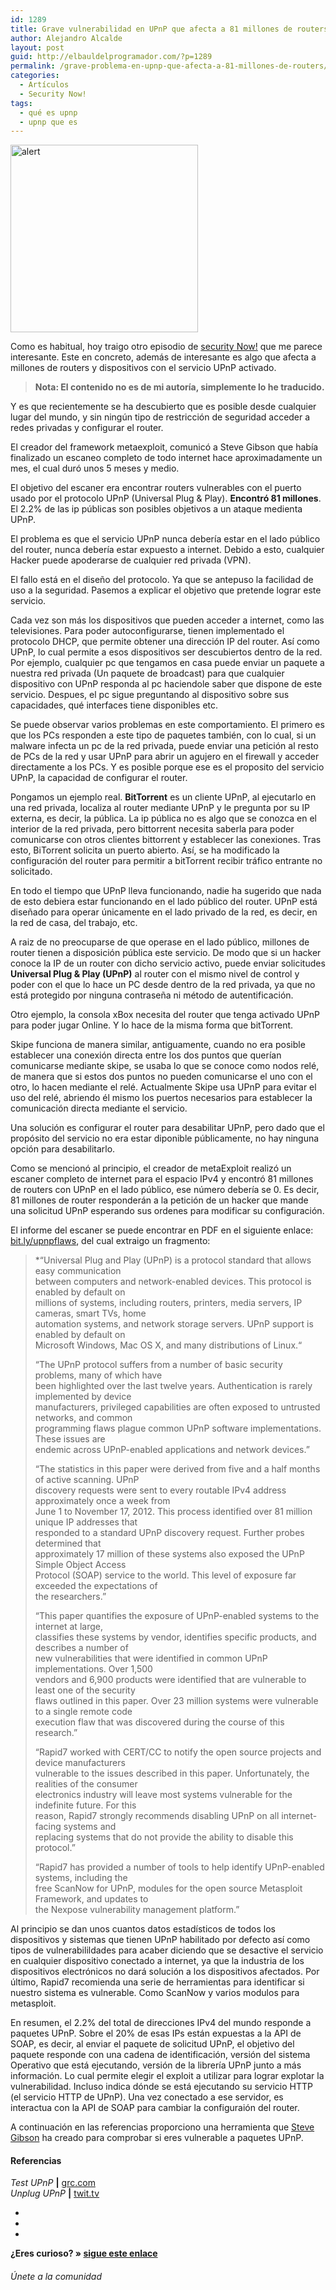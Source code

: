 ```yaml
---
id: 1289
title: Grave vulnerabilidad en UPnP que afecta a 81 millones de routers
author: Alejandro Alcalde
layout: post
guid: http://elbauldelprogramador.com/?p=1289
permalink: /grave-problema-en-upnp-que-afecta-a-81-millones-de-routers/
categories:
  - Artículos
  - Security Now!
tags:
  - qué es upnp
  - upnp que es
---
```

<img src="http://elbauldelprogramador.com/content/uploads/2013/02/alert-300x300.jpeg" alt="alert" width="300" height="300" class="alignleft size-medium wp-image-1290" />

Como es habitual, hoy traigo otro episodio de [security Now!][1] que me parece interesante. Este en concreto, además de interesante es algo que afecta a millones de routers y dispositivos con el servicio UPnP activado.

> **Nota: El contenido no es de mi autoría, simplemente lo he traducido.**

Y es que recientemente se ha descubierto que es posible desde cualquier lugar del mundo, y sin ningún tipo de restricción de seguridad acceder a redes privadas y configurar el router.

El creador del framework metaexploit, comunicó a Steve Gibson que había finalizado un escaneo completo de todo internet hace aproximadamente un mes, el cual duró unos 5 meses y medio. 

El objetivo del escaner era encontrar routers vulnerables con el puerto usado por el protocolo UPnP (Universal Plug & Play). **Encontró 81 millones**. El 2.2% de las ip públicas son posibles objetivos a un ataque medienta UPnP.

El problema es que el servicio UPnP nunca debería estar en el lado público del router, nunca debería estar expuesto a internet. Debido a esto, cualquier Hacker puede apoderarse de cualquier red privada (VPN).

El fallo está en el diseño del protocolo. Ya que se antepuso la facilidad de uso a la seguridad. Pasemos a explicar el objetivo que pretende lograr este servicio.  
  
<!--more-->

  
Cada vez son más los dispositivos que pueden acceder a internet, como las televisiones. Para poder autoconfigurarse, tienen implementado el protocolo DHCP, que permite obtener una dirección IP del router. Así como UPnP, lo cual permite a esos dispositivos ser descubiertos dentro de la red. Por ejemplo, cualquier pc que tengamos en casa puede enviar un paquete a nuestra red privada (Un paquete de broadcast) para que cualquier dispositivo con UPnP responda al pc haciendole saber que dispone de este servicio. Despues, el pc sigue preguntando al dispositivo sobre sus capacidades, qué interfaces tiene disponibles etc. 

Se puede observar varios problemas en este comportamiento. El primero es que los PCs responden a este tipo de paquetes también, con lo cual, si un malware infecta un pc de la red privada, puede enviar una petición al resto de PCs de la red y usar UPnP para abrir un agujero en el firewall y acceder directamente a los PCs. Y es posible porque ese es el proposito del servicio UPnP, la capacidad de configurar el router.

Pongamos un ejemplo real. **BitTorrent** es un cliente UPnP, al ejecutarlo en una red privada, localiza al router mediante UPnP y le pregunta por su IP externa, es decir, la pública. La ip pública no es algo que se conozca en el interior de la red privada, pero bittorrent necesita saberla para poder comunicarse con otros clientes bittorrent y establecer las conexiones. Tras esto, BiTorrent solicita un puerto abierto. Así, se ha modificado la configuración del router para permitir a bitTorrent recibir tráfico entrante no solicitado.

En todo el tiempo que UPnP lleva funcionando, nadie ha sugerido que nada de esto debiera estar funcionando en el lado público del router. UPnP está diseñado para operar únicamente en el lado privado de la red, es decir, en la red de casa, del trabajo, etc.

A raiz de no preocuparse de que operase en el lado público, millones de router tienen a disposición pública este servicio. De modo que si un hacker conoce la IP de un router con dicho servicio activo, puede enviar solicitudes **Universal Plug & Play (UPnP)** al router con el mismo nivel de control y poder con el que lo hace un PC desde dentro de la red privada, ya que no está protegido por ninguna contraseña ni método de autentificación.

Otro ejemplo, la consola xBox necesita del router que tenga activado UPnP para poder jugar Online. Y lo hace de la misma forma que bitTorrent. 

Skipe funciona de manera similar, antiguamente, cuando no era posible establecer una conexión directa entre los dos puntos que querían comunicarse mediante skipe, se usaba lo que se conoce como nodos relé, de manera que si estos dos puntos no pueden comunicarse el uno con el otro, lo hacen mediante el relé. Actualmente Skipe usa UPnP para evitar el uso del relé, abriendo él mismo los puertos necesarios para establecer la comunicación directa mediante el servicio.

Una solución es configurar el router para desabilitar UPnP, pero dado que el propósito del servicio no era estar diponible públicamente, no hay ninguna opción para desabilitarlo. 

Como se mencionó al principio, el creador de metaExploit realizó un escaner completo de internet para el espacio IPv4 y encontró 81 millones de routers con UPnP en el lado público, ese número debería se 0. Es decir, 81 millones de router responderán a la petición de un hacker que mande una solicitud UPnP esperando sus ordenes para modificar su configuración.

El informe del escaner se puede encontrar en PDF en el siguiente enlace: <a href="bit.ly/upnpflaws" target="_blank">bit.ly/upnpflaws</a>, del cual extraigo un fragmento:

> *“Universal Plug and Play (UPnP) is a protocol standard that allows easy communication  
> between computers and network-enabled devices. This protocol is enabled by default on  
> millions of systems, including routers, printers, media servers, IP cameras, smart TVs, home  
> automation systems, and network storage servers. UPnP support is enabled by default on  
> Microsoft Windows, Mac OS X, and many distributions of Linux.“</p> 
> 
> “The UPnP protocol suffers from a number of basic security problems, many of which have  
> been highlighted over the last twelve years. Authentication is rarely implemented by device  
> manufacturers, privileged capabilities are often exposed to untrusted networks, and common  
> programming flaws plague common UPnP software implementations. These issues are  
> endemic across UPnP-enabled applications and network devices.”
> 
> “The statistics in this paper were derived from five and a half months of active scanning. UPnP  
> discovery requests were sent to every routable IPv4 address approximately once a week from  
> June 1 to November 17, 2012. This process identified over 81 million unique IP addresses that  
> responded to a standard UPnP discovery request. Further probes determined that  
> approximately 17 million of these systems also exposed the UPnP Simple Object Access  
> Protocol (SOAP) service to the world. This level of exposure far exceeded the expectations of  
> the researchers.”
> 
> “This paper quantifies the exposure of UPnP-enabled systems to the internet at large,  
> classifies these systems by vendor, identifies specific products, and describes a number of  
> new vulnerabilities that were identified in common UPnP implementations. Over 1,500  
> vendors and 6,900 products were identified that are vulnerable to least one of the security  
> flaws outlined in this paper. Over 23 million systems were vulnerable to a single remote code  
> execution flaw that was discovered during the course of this research.”
> 
> “Rapid7 worked with CERT/CC to notify the open source projects and device manufacturers  
> vulnerable to the issues described in this paper. Unfortunately, the realities of the consumer  
> electronics industry will leave most systems vulnerable for the indefinite future. For this  
> reason, Rapid7 strongly recommends disabling UPnP on all internet-facing systems and  
> replacing systems that do not provide the ability to disable this protocol.”
> 
> “Rapid7 has provided a number of tools to help identify UPnP-enabled systems, including the  
> free ScanNow for UPnP, modules for the open source Metasploit Framework, and updates to  
> the Nexpose vulnerability management platform.”</em></blockquote> 
> 
> Al principio se dan unos cuantos datos estadísticos de todos los dispositivos y sistemas que tienen UPnP habilitado por defecto así como tipos de vulnerabilildades para acaber diciendo que se desactive el servicio en cualquier dispositivo conectado a internet, ya que la industria de los dispositivos electrónicos no dará solución a los dispositivos afectados. Por último, Rapid7 recomienda una serie de herramientas para identificar si nuestro sistema es vulnerable. Como ScanNow y varios modulos para metasploit.
> 
> En resumen, el 2.2% del total de direcciones IPv4 del mundo responde a paquetes UPnP. Sobre el 20% de esas IPs están expuestas a la API de SOAP, es decir, al enviar el paquete de solicitud UPnP, el objetivo del paquete responde con una cadena de identificación, versión del sistema Operativo que está ejecutando, versión de la librería UPnP junto a más información. Lo cual permite elegir el exploit a utilizar para lograr explotar la vulnerabilidad. Incluso indica dónde se está ejecutando su servicio HTTP (el servicio HTTP de UPnP). Una vez conectado a ese servidor, es interactua con la API de SOAP para cambiar la configuraión del router.
> 
> A continuación en las referencias proporciono una herramienta que <a href="http://www.grc.com/intro.htm" target="_blank">Steve Gibson</a> ha creado para comprobar si eres vulnerable a paquetes UPnP.
> 
> #### Referencias
> 
> *Test UPnP* **|** <a href="https://www.grc.com/x/ne.dll?bh0bkyd2" target="_blank">grc.com</a>  
> *Unplug UPnP* **|** <a href="http://twit.tv/show/security-now/389" target="_blank">twit.tv</a>
> 
> 
> 
> <div class="sharedaddy">
>   <div class="sd-content">
>     <ul>
>       <li>
>         <a class="hastip" rel="nofollow" href="http://twitter.com/home?status=Grave vulnerabilidad en UPnP que afecta a 81 millones de routers+http://elbauldelprogramador.com/grave-problema-en-upnp-que-afecta-a-81-millones-de-routers/+V%C3%ADa+%40elbaulp" onclick="javascript:window.open(this.href, '', 'menubar=no,toolbar=no,resizable=yes,scrollbars=yes,height=600,width=600');return false;" title="Compartir en Twitter" target="_blank"><span class="iconbox-title"><i class="icon-twitter icon-2x"></i></span></a>
>       </li>
>       <li>
>         <a class="hastip" rel="nofollow" href="http://www.facebook.com/sharer.php?u=http://elbauldelprogramador.com/grave-problema-en-upnp-que-afecta-a-81-millones-de-routers/&t=Grave vulnerabilidad en UPnP que afecta a 81 millones de routers+http://elbauldelprogramador.com/grave-problema-en-upnp-que-afecta-a-81-millones-de-routers/+V%C3%ADa+%40elbaulp" onclick="javascript:window.open(this.href, '', 'menubar=no,toolbar=no,resizable=yes,scrollbars=yes,height=600,width=600');return false;" title="Compartir en Facebook" target="_blank"><span class="iconbox-title"><i class="icon-facebook icon-2x"></i></span></a>
>       </li>
>       <li>
>         <a class="hastip" rel="nofollow" href="https://plus.google.com/share?url=Grave vulnerabilidad en UPnP que afecta a 81 millones de routers+http://elbauldelprogramador.com/grave-problema-en-upnp-que-afecta-a-81-millones-de-routers/+V%C3%ADa+%40elbaulp" onclick="javascript:window.open(this.href, '', 'menubar=no,toolbar=no,resizable=yes,scrollbars=yes,height=600,width=600');return false;" title="Compartir en G+" target="_blank"><span class="iconbox-title"><i class="icon-google-plus icon-2x"></i></span></a>
>       </li>
>     </ul>
>   </div>
> </div>
> 
> <span id="socialbottom" class="highlight style-2">
> 
> <p>
>   <strong>¿Eres curioso? » <a onclick="javascript:_gaq.push(['_trackEvent','random','click-random']);" href="/index.php?random=1">sigue este enlace</a></strong>
> </p>
> 
> <h6>
>   Únete a la comunidad
> </h6>
> 
> <div class="iconsc hastip" title="2240 seguidores">
>   <a href="http://twitter.com/elbaulp" target="_blank"><i class="icon-twitter"></i></a>
> </div>
> 
> <div class="iconsc hastip" title="2452 fans">
>   <a href="http://facebook.com/elbauldelprogramador" target="_blank"><i class="icon-facebook"></i></a>
> </div>
> 
> <div class="iconsc hastip" title="0 +1s">
>   <a href="http://plus.google.com/+Elbauldelprogramador" target="_blank"><i class="icon-google-plus"></i></a>
> </div>
> 
> <div class="iconsc hastip" title="Repositorios">
>   <a href="http://github.com/algui91" target="_blank"><i class="icon-github"></i></a>
> </div>
> 
> <div class="iconsc hastip" title="Feed RSS">
>   <a href="http://elbauldelprogramador.com/feed" target="_blank"><i class="icon-rss"></i></a>
> </div></span>

 [1]: http://elbauldelprogramador.com/category/articulos/security-now-articulos/